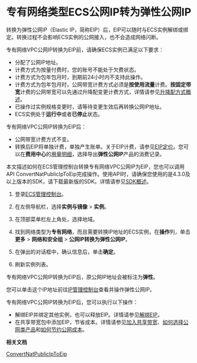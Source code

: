 # 专有网络类型ECS公网IP转为弹性公网IP

转换为弹性公网IP（Elastic IP，简称EIP）后，EIP可以随时与ECS实例解绑或绑定。转换过程不会影响ECS实例的公网接入，也不会造成网络闪断。

专有网络VPC公网IP转换为EIP前，请确保ECS实例已满足以下要求：

-   分配了公网IP地址。
-   计费方式为按量付费时，您的账号不能处于欠费状态。
-   计费方式为包年包月时，到期前24小时内不支持此操作。
-   计费方式为包年包月时，公网带宽计费方式必须是**按使用流量**计费。**按固定带宽**计费的公网带宽可以先通过升降配变更计费方式，详情请参见[升降配方式概述](/intl.zh-CN/实例/升降配实例/升降配方式概述.md)。
-   已操作过实例规格变更时，请等待变更生效后再转换公网IP地址。
-   ECS实例处于**运行中**或者**已停止**状态。

专有网络VPC公网IP转换为EIP后：

-   公网带宽计费方式不变。
-   转换后EIP将单独计费，单独产生账单。关于EIP计费，请参见[EIP定价](/intl.zh-CN/产品计费/计费概述.md)。您可以在**费用中心**的[用量明细](https://billing.console.aliyun.com/#/usage/record)，选择导出**弹性公网IP**产品的消费记录。

本文描述如何在ECS管理控制台转换专有网络VPC公网IP为EIP，您也可以调用API ConvertNatPublicIpToEip完成操作。使用API时，请确保您使用的是4.3.0及以上版本的SDK，请下载最新版的SDK。详情请参见[SDK概述](/intl.zh-CN/SDK示例/SDK概述.md)。

1.  登录[ECS管理控制台](https://ecs.console.aliyun.com)。

2.  在左侧导航栏，选择**实例与镜像** \> **实例**。

3.  在顶部菜单栏左上角处，选择地域。

4.  找到网络类型为**专有网络**，而且需要转换IP地址的ECS实例，在**操作**列，单击**更多** \> **网络和安全组** \> **公网IP转换为弹性公网IP**。

5.  在弹出的对话框中，确认信息后，单击**确定**。

6.  刷新实例列表。


专有网络VPC公网IP转换为EIP后，原公网IP地址会被标注为**弹性**。

您可以单击这个IP地址前往[IP管理控制台](https://vpcnext.console.aliyun.com/eip/cn-shanghai/eips)查看并操作弹性公网IP。

专有网络VPC公网IP转换为EIP后，您可以执行以下操作：

-   解绑EIP并绑定其他实例，也可以释放EIP。详情请参见[解绑EIP](/intl.zh-CN/用户指南/解绑EIP.md)。
-   在共享带宽包中添加EIP，节省成本。详情请参见[加入共享带宽](/intl.zh-CN/用户指南/管理按量计费实例/加入共享带宽.md)、[如何选择公网类产品](/intl.zh-CN/最佳实践/如何选择公网类产品？.md)和[如何节约公网成本](/intl.zh-CN/最佳实践/如何节约公网成本？.md)。

**相关文档**  


[ConvertNatPublicIpToEip](/intl.zh-CN/API参考/网络/ConvertNatPublicIpToEip.md)

